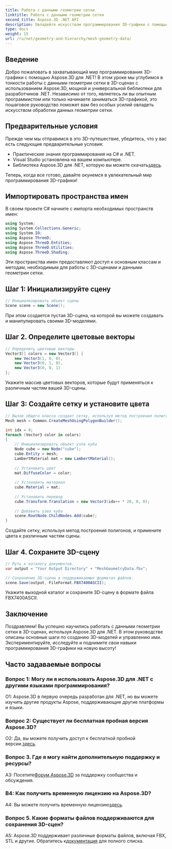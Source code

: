```yaml
---
title: Работа с данными геометрии сетки
linktitle: Работа с данными геометрии сетки
second_title: Aspose.3D .NET API
description: Овладейте искусством программирования 3D-графики с помощью Aspose.3D для .NET. Создавайте, манипулируйте и сохраняйте потрясающие 3D-сцены без особых усилий.
type: docs
weight: 15
url: /ru/net/geometry-and-hierarchy/mesh-geometry-data/
---
```

## Введение

Добро пожаловать в захватывающий мир программирования 3D-графики с помощью Aspose.3D для .NET! В этом уроке мы углубимся в тонкости работы с данными геометрии сетки в 3D-сценах с использованием Aspose.3D, мощной и универсальной библиотеки для разработчиков .NET. Независимо от того, являетесь ли вы опытным программистом или только начинаете заниматься 3D-графикой, это пошаговое руководство поможет вам без особых усилий овладеть искусством обработки данных геометрии сетки.

## Предварительные условия

Прежде чем мы отправимся в это 3D-путешествие, убедитесь, что у вас есть следующие предварительные условия:

- Практические знания программирования на C# и .NET.
- Visual Studio установлена на вашем компьютере.
- Библиотека Aspose.3D для .NET, которую вы можете скачать[здесь](https://releases.aspose.com/3d/net/).

Теперь, когда все готово, давайте окунемся в увлекательный мир программирования 3D-графики!

## Импортировать пространства имен

В своем проекте C# начните с импорта необходимых пространств имен:

```csharp
using System;
using System.Collections.Generic;
using System.IO;
using Aspose.ThreeD;
using Aspose.ThreeD.Entities;
using Aspose.ThreeD.Utilities;
using Aspose.ThreeD.Shading;
```

Эти пространства имен предоставляют доступ к основным классам и методам, необходимым для работы с 3D-сценами и данными геометрии сетки.

## Шаг 1: Инициализируйте сцену

```csharp
// Инициализировать объект сцены
Scene scene = new Scene();
```

При этом создается пустая 3D-сцена, на которой вы можете создавать и манипулировать своими 3D-моделями.

## Шаг 2. Определите цветовые векторы

```csharp
// Определить цветовые векторы
Vector3[] colors = new Vector3[] {
    new Vector3(1, 0, 0),
    new Vector3(0, 1, 0),
    new Vector3(0, 0, 1)
};
```

Укажите массив цветовых векторов, которые будут применяться к различным частям вашей 3D-сцены.

## Шаг 3: Создайте сетку и установите цвета

```csharp
// Вызов общего класса создает сетку, используя метод построения полигонов, чтобы установить экземпляр сетки.
Mesh mesh = Common.CreateMeshUsingPolygonBuilder();

int idx = 0;
foreach (Vector3 color in colors)
{
    // Инициализировать объект узла куба
    Node cube = new Node("cube");
    cube.Entity = mesh;
    LambertMaterial mat = new LambertMaterial();
    
    // Установить цвет
    mat.DiffuseColor = color;
    
    // Установить материал
    cube.Material = mat;
    
    // Установить перевод
    cube.Transform.Translation = new Vector3(idx++ * 20, 0, 0);
    
    // Добавить узел куба
    scene.RootNode.ChildNodes.Add(cube);
}
```

Создайте сетку, используя метод построения полигонов, и примените цвета к различным частям сцены.

## Шаг 4. Сохраните 3D-сцену

```csharp
// Путь к каталогу документов.
var output = "Your Output Directory" + "MeshGeometryData.fbx";

// Сохранение 3D-сцены в поддерживаемых форматах файлов.
scene.Save(output, FileFormat.FBX7400ASCII);
```

Укажите выходной каталог и сохраните 3D-сцену в формате файла FBX7400ASCII.

## Заключение

Поздравляем! Вы успешно научились работать с данными геометрии сетки в 3D-сценах, используя Aspose.3D для .NET. В этом руководстве описаны основные шаги по созданию 3D-моделей и управлению ими. Экспериментируйте, исследуйте и поднимите свои навыки программирования 3D-графики на новую высоту!

## Часто задаваемые вопросы

### Вопрос 1: Могу ли я использовать Aspose.3D для .NET с другими языками программирования?

О1: Aspose.3D в первую очередь разработан для .NET, но вы можете изучить другие продукты Aspose, поддерживающие другие платформы и языки.

### Вопрос 2: Существует ли бесплатная пробная версия Aspose.3D?

 О2: Да, вы можете получить доступ к бесплатной пробной версии.[здесь](https://releases.aspose.com/).

### Вопрос 3. Где я могу найти дополнительную поддержку и ресурсы?

 A3: Посетите[Форум Aspose.3D](https://forum.aspose.com/c/3d/18) за поддержку сообщества и обсуждения.

### В4: Как получить временную лицензию на Aspose.3D?

 A4: Вы можете получить временную лицензию[здесь](https://purchase.aspose.com/temporary-license/).

### Вопрос 5. Какие форматы файлов поддерживаются для сохранения 3D-сцен?

 A5: Aspose.3D поддерживает различные форматы файлов, включая FBX, STL и другие. Обратитесь к[документация](https://reference.aspose.com/3d/net/) для полного списка.